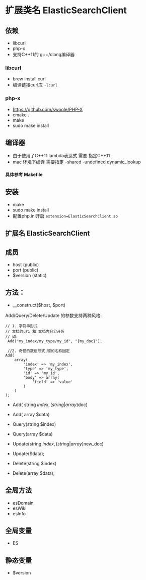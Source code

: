 # 扩展类名 ElasticSearchClient

## 依赖

- libcurl
- php-x
- 支持C++11的 g++/clang编译器

### libcurl

- brew install curl 
- 编译链接curl库 `-lcurl`

### php-x

- https://github.com/swoole/PHP-X
- cmake .
- make
- sudo make install

## 编译器
- 由于使用了C++11 lambda表达式 需要 指定C++11
- mac 环境下编译 需要指定 -shared -undefined dynamic_lookup

#### 具体参考 Makefile


## 安装
- make
- sudo make install
- 配置php.ini开启 `extension=ElasticSearchClient.so`

## 扩展名 ElasticSearchClient

## 成员
- host (public)
- port (public)
- $version (static)

## 方法：
- __construct($host, $port)

Add/Query/Delete/Update 的参数支持两种风格:

```
// 1. 字符串形式
// 文档的uri 和 文档内容分开传
// 如:
 Add("my_index/my_type/my_id", "{my_doc}");

 //2. 奇怪的数组形式,键的名称固定
Add(
    array(
        'index' => 'my_index',
        'type' => 'my_type',
        'id' => 'my_id',
        'body' => array(
            'field' => 'value'
        )
    )
);
```

- Add( string $index, (string | array)$doc)
- Add( array $data)

- Query(string $index)
- Query(array $data)

- Update(string $index, (string | array)$new_doc)
- Update($data);

- Delete(string $index)
- Delete(array $data);

## 全局方法
- esDomain 
- esWiki
- esInfo

## 全局变量
- ES

## 静态变量
- $version

